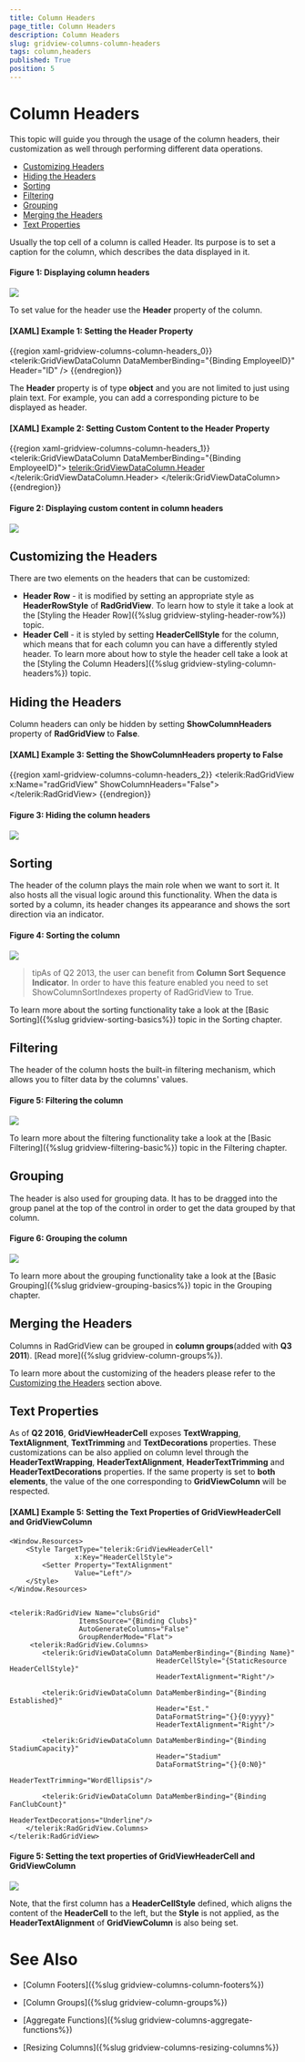 ```yaml
---
title: Column Headers
page_title: Column Headers
description: Column Headers
slug: gridview-columns-column-headers
tags: column,headers
published: True
position: 5
---
```


# Column Headers

This topic will guide you through the usage of the column headers, their customization as well through performing different data operations. 

* [Customizing Headers](#customizing-the-headers)
* [Hiding the Headers](#hiding-the-headers)
* [Sorting](#sorting)
* [Filtering](#filtering)
* [Grouping](#grouping)
* [Merging the Headers](#merging-the-headers)
* [Text Properties](#text-properties)

Usually the top cell of a column is called Header. Its purpose is to set a caption for the column, which describes the data displayed in it.

#### __Figure 1: Displaying column headers__ 

![](images/RadGridView_ColumnHeaders_1.png)

To set value for the header use the __Header__ property of the column. 

#### __[XAML] Example 1: Setting the Header Property__

{{region xaml-gridview-columns-column-headers_0}}
	<telerik:GridViewDataColumn DataMemberBinding="{Binding EmployeeID}"
	                Header="ID" />
{{endregion}}

The __Header__ property is of type __object__ and you are not limited to just using plain text. For example, you can add a corresponding picture to be displayed as header.

#### __[XAML] Example 2: Setting Custom Content to the Header Property__

{{region xaml-gridview-columns-column-headers_1}}
	<telerik:GridViewDataColumn DataMemberBinding="{Binding EmployeeID}">
	    <telerik:GridViewDataColumn.Header>
	        <StackPanel Orientation="Horizontal">
	            <Image Stretch="None"
	   Source="../../Images/User.png"
	   Margin="0,0,5,0" />
	            <TextBlock Text="ID"
	       VerticalAlignment="Center" />
	        </StackPanel>
	    </telerik:GridViewDataColumn.Header>
	</telerik:GridViewDataColumn>
{{endregion}}

#### __Figure 2: Displaying custom content in column headers__ 

![](images/RadGridView_ColumnHeaders_2.png)

## Customizing the Headers

There are two elements on the headers that can be customized:

* __Header Row__ - it is modified by setting an appropriate style as __HeaderRowStyle__ of __RadGridView__. To learn  how to style it take a look at the [Styling the Header Row]({%slug gridview-styling-header-row%}) topic.
* __Header Cell__ - it is styled by setting __HeaderCellStyle__ for the column, which means that for each column you can have a differently styled header. To learn more about how to style the header cell take a look at the [Styling the Column Headers]({%slug gridview-styling-column-headers%}) topic.

## Hiding the Headers

Column headers can only be hidden by setting __ShowColumnHeaders__ property of __RadGridView__ to __False__.

#### __[XAML] Example 3: Setting the ShowColumnHeaders property to False__

{{region xaml-gridview-columns-column-headers_2}}
	<telerik:RadGridView x:Name="radGridView"
	                 ShowColumnHeaders="False">
	    <!-- ... -->
	</telerik:RadGridView>
{{endregion}}

#### __Figure 3: Hiding the column headers__ 

![](images/RadGridView_ColumnHeaders_3.png)

## Sorting

The header of the column plays the main role when we want to sort it. It also hosts all the visual logic around this functionality. When the data is sorted by a column, its header changes its appearance and shows the sort direction via an indicator.

#### __Figure 4: Sorting the column__ 

![](images/RadGridView_ColumnHeaders_4.png)

>tipAs of Q2 2013, the user can benefit from __Column Sort Sequence Indicator__. In order to have this feature enabled you need to set ShowColumnSortIndexes property of RadGridView to True.

To learn more about the sorting functionality take a look at the [Basic Sorting]({%slug gridview-sorting-basics%}) topic in the Sorting chapter.

## Filtering

The header of the column hosts the built-in filtering mechanism, which allows you to filter data by the columns' values.

#### __Figure 5: Filtering the column__ 

![](images/RadGridView_ColumnHeaders_5.png)

To learn more about the filtering functionality take a look at the [Basic Filtering]({%slug gridview-filtering-basic%}) topic in the Filtering chapter.

## Grouping

The header is also used for grouping data. It has to be dragged into the group panel at the top of the control in order to get the data grouped by that column.

#### __Figure 6: Grouping the column__ 

![](images/RadGridView_ColumnHeaders_6.png)

To learn more about the grouping functionality take a look at the [Basic Grouping]({%slug gridview-grouping-basics%}) topic in the Grouping chapter.

## Merging the Headers

Columns in RadGridView can be grouped in __column groups__(added with __Q3 2011__). [Read more]({%slug gridview-column-groups%}).

To learn more about the customizing of the headers please refer to the [Customizing the Headers](#Customizing_the_Headers) section above.

## Text Properties

As of __Q2 2016__, __GridViewHeaderCell__ exposes __TextWrapping__, __TextAlignment__, __TextTrimming__ and __TextDecorations__ properties. These customizations can be also applied on column level through the __HeaderTextWrapping__, __HeaderTextAlignment__, __HeaderTextTrimming__ and __HeaderTextDecorations__ properties. If the same property is set to __both elements__, the value of the one corresponding to __GridViewColumn__ will be respected.


#### __[XAML] Example 5: Setting the Text Properties of GridViewHeaderCell and GridViewColumn__

	<Window.Resources>
	    <Style TargetType="telerik:GridViewHeaderCell"
	           		x:Key="HeaderCellStyle">
	        <Setter Property="TextAlignment" 
	                Value="Left"/>
	    </Style>
	</Window.Resources>


	<telerik:RadGridView Name="clubsGrid" 
                     ItemsSource="{Binding Clubs}"
                     AutoGenerateColumns="False"
                     GroupRenderMode="Flat">
         <telerik:RadGridView.Columns>
            <telerik:GridViewDataColumn DataMemberBinding="{Binding Name}"
                                        HeaderCellStyle="{StaticResource HeaderCellStyle}"
                                        HeaderTextAlignment="Right"/>
                
            <telerik:GridViewDataColumn DataMemberBinding="{Binding Established}"
                                        Header="Est." 
                                        DataFormatString="{}{0:yyyy}"
                                        HeaderTextAlignment="Right"/>
               
            <telerik:GridViewDataColumn DataMemberBinding="{Binding StadiumCapacity}" 
                                        Header="Stadium" 
                                        DataFormatString="{}{0:N0}"
                                        HeaderTextTrimming="WordEllipsis"/>

            <telerik:GridViewDataColumn DataMemberBinding="{Binding FanClubCount}"
                                        HeaderTextDecorations="Underline"/>
    	</telerik:RadGridView.Columns>
	</telerik:RadGridView>

#### Figure 5: Setting the text properties of GridViewHeaderCell and GridViewColumn

![](images/gridview-header-textproperties.png)

Note, that the first column has a __HeaderCellStyle__ defined, which aligns the content of the __HeaderCell__ to the left, but the __Style__ is not applied, as the __HeaderTextAlignment__ of __GridViewColumn__ is also being set.

        
# See Also

 * [Column Footers]({%slug gridview-columns-column-footers%})
 
 * [Column Groups]({%slug gridview-column-groups%})

 * [Aggregate Functions]({%slug gridview-columns-aggregate-functions%})

 * [Resizing Columns]({%slug gridview-columns-resizing-columns%})
